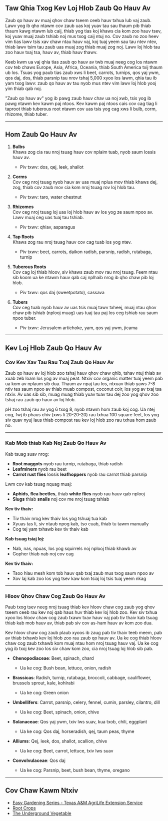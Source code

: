 ## Taw Qhia Txog Kev Loj Hlob Zaub Qo Hauv Av

Zaub qo hauv av muaj qhov chaw tseem ceeb hauv txhua lub vaj zaub. Lawv yog ib qho ntawm cov zaub uas koj yuav tau sau thaum pib thiab thaum kawg ntawm lub caij, thiab yog tias koj khaws cia kom zoo hauv tsev, koj yuav muaj zaub tshiab noj mus txog caij ntuj no. Cov zaub no zoo heev vim tias lawv tsis xav chaw ntau hauv vaj, koj tuaj yeem sau tau ntev ntev, thiab lawv tsim tau zaub uas muaj zog thiab muaj zog noj. Lawv loj hlob tau zoo hauv txaj tsa, hauv av, thiab hauv thawv.

Keeb kwm ua vaj qhia tias zaub qo hauv av twb muaj neeg cog los ntawm cov teb chaws Europe, Asia, Africa, Oceania, thiab South America txij thaum ub los. Tsuas yog paub tias zaub xws li beet, carrots, turnips, qos yaj ywm, qos daj, dos, thiab parsnip tau nrov tshaj 5,000 xyoo los lawm, qhia tau ib yam txog lawv: zaub qo hauv av tau nyob mus ntev vim lawv loj hlob yooj yim thiab qab noj.

"Zaub qo hauv av" yog ib pawg zaub hauv chav ua noj xwb, tsis yog ib pawg ntawm kev kawm paj ntoos. Kev kawm paj ntoos cais cov cag tiag li taproot thiab tuberous root ntawm cov uas tsis yog cag xws li bulb, corm, rhizome, thiab tuber.

---

## Hom Zaub Qo Hauv Av

1. **Bulbs**  
   Khaws zog cia rau nroj tsuag hauv cov nplaim tuab, nyob saum lossis hauv av.  
   - Piv txwv: dos, qej, leek, shallot

2. **Corms**  
   Cov ceg nroj tsuag nyob hauv av uas muaj nplua mov thiab khaws dej, zog, thiab cov zaub mov cia kom nroj tsuag rov loj hlob tau.  
   - Piv txwv: taro, water chestnut

3. **Rhizomes**  
   Cov ceg nroj tsuag loj uas loj hlob hauv av los yog ze saum npoo av. Lawv muaj ceg uas tuaj tau tshiab.  
   - Piv txwv: qhiav, asparagus

4. **Tap Roots**  
   Khaws zog rau nroj tsuag hauv cov cag tuab los yog ntev.  
   - Piv txwv: beet, carrots, daikon radish, parsnip, radish, rutabaga, turnip

5. **Tuberous Roots**  
   Cov cag loj thiab hloov, siv khaws zaub mov rau nroj tsuag. Feem ntau sib koom ua ke ntawm hauv qab caj nplhaib nrog ib qho chaw pib loj hlob.  
   - Piv txwv: qos daj (sweetpotato), cassava

6. **Tubers**  
   Cov ceg tuab nyob hauv av uas tsis muaj tawv txheej, muaj ntau qhov chaw pib tshiab (nplooj muag) uas tuaj tau paj los ceg tshiab rau saum npoo tuber.  
   - Piv txwv: Jerusalem artichoke, yam, qos yaj ywm, jicama

---

## Kev Loj Hlob Zaub Qo Hauv Av

### Cov Kev Xav Tau Rau Txaj Zaub Qo Hauv Av

Zaub qo hauv av loj hlob zoo tshaj hauv qhov chaw qhib, tshav ntuj thiab av xuab zeb loam los yog av muaj peat. Ntxiv cov organic matter tuaj yeem pab ua kom av nplaum sib dua. Thaum av npaj tau los, ntxuav thiab yaws 7-8 ntiv tes saum npoo av thiab muab compost, coconut coir, los yog av txaj tsa ntxiv. Av uas sib sib, muag muag thiab yuav tuav tau dej zoo yog qhov zoo tshaj rau zaub qo hauv av loj hlob.

pH zoo tshaj rau av yog 6 txog 8, nyob ntawm hom zaub koj cog. Ua ntej cog, fwj ib phaus chiv (xws li 20-20-20) rau txhua 100 square feet, los yog siv quav nyuj laus thiab compost rau kev loj hlob zoo rau txhua hom zaub no.

---

### Kab Mob thiab Kab Noj Zaub Qo Hauv Av

Kab tsuag suav nrog:
- **Root maggots** nyob rau turnip, rutabaga, thiab radish
- **Leafminers** nyob rau beet
- **Carrot rust flies** lossis **leafhoppers** nyob rau carrot thiab parsnip

Lwm cov kab tsuag nquag muaj:
- **Aphids**, **flea beetles**, thiab **white flies** nyob rau hauv qab nplooj
- **Slugs** thiab **snails** noj cov me nroj tsuag tshiab

**Kev tiv thaiv:**
- Tiv thaiv nrog kev thaiv los yog tshuaj tua kab
- Xyuas tas li, siv ntaub npog kab, tso cuab, thiab tu tawm manually
- Cog tej yam txhawb kev tiv thaiv kab

**Kab tsuag tsiaj loj:**
- Nab, nas, npuas, los yog squirrels noj nplooj thiab khawb av
- Gopher thiab nab noj cov cag

**Kev tiv thaiv:**
- Tsoo hlau mesh kom tob hauv qab txaj zaub mus txog saum npoo av
- Xov laj kab zoo los yog tsev kaw kom tsiaj loj tsis tuaj yeem nkag

---

### Hloov Qhov Chaw Cog Zaub Qo Hauv Av

Paub txog tsev neeg nroj tsuag thiab kev hloov chaw cog zaub yog qhov tseem ceeb rau kev noj qab haus huv thiab kev loj hlob zoo. Kev siv txhua xyoo los hloov chaw cog zaub txawv txav hauv vaj pab tiv thaiv kab tsuag thiab kab mob hauv av, thiab pab siv cov as-ham hauv av kom zoo dua.

Kev hloov chaw cog zaub plaub xyoos ib zaug pab tiv thaiv teeb meem, pab av thiab txhawb kev loj hlob zoo rau zaub qo hauv av. Ua ke cog thiab hloov chaw cog zaub txhawb kom muaj ntau hom nroj tsuag hauv vaj. Ua ke cog yog ib txoj kev zoo los siv chaw kom zoo, cia nroj tsuag loj hlob sib pab.


- **Chenopodiaceae**: Beet, spinach, chard  
  - Ua ke cog: Bush bean, lettuce, onion, radish

- **Brassicas**: Radish, turnip, rutabaga, broccoli, cabbage, cauliflower, brussels sprout, kale, kohlrabi  
  - Ua ke cog: Green onion

- **Umbellifers**: Carrot, parsnip, celery, fennel, cumin, parsley, cilantro, dill  
  - Ua ke cog: Beet, spinach, onion, chive

- **Solanaceae**: Qos yaj ywm, txiv lws suav, kua txob, chili, eggplant  
  - Ua ke cog: Qos daj, horseradish, qej, taum peas, thyme

- **Alliums**: Qej, leek, dos, shallot, scallion, chive  
  - Ua ke cog: Beet, carrot, lettuce, txiv lws suav

- **Convolvulaceae**: Qos daj  
  - Ua ke cog: Parsnip, beet, bush bean, thyme, oregano

---

## Cov Chaw Kawm Ntxiv

- [Easy Gardening Series - Texas A&M AgriLife Extension Service](https://aggie-horticulture.tamu.edu/vegetable/easy-gardening-series/)
- [Root Crops](https://ag.umass.edu/sites/ag.umass.edu/files/fact-sheets/pdf/root_crops.pdf)
- [The Underground Vegetable](https://washingtoncountymastergardeners.org/wp-content/uploads/2024/04/Root-Crops-Vegetable-Underground.pdf)
